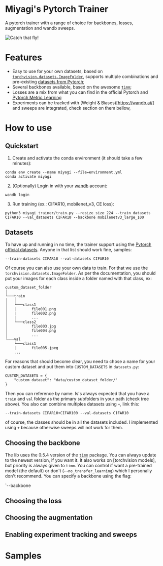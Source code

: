 # Miyagi's Pytorch Trainer

A pytorch trainer with a range of choice for backbones, losses, augmentation and wandb sweeps.

![Catch that fly!](https://observatoriodocinema.uol.com.br/wp-content/uploads/2021/01/miyagi.jpg)

# Features

- Easy to use for your own datasets, based on [`torchvision.datasets.ImageFolder`](https://pytorch.org/vision/stable/generated/torchvision.datasets.ImageFolder.html), supports multiple combinations and pre-existing [datasets from Pytorch](https://pytorch.org/vision/stable/datasets.html);
- Several backbones available, based on the awesome [`timm`](https://github.com/rwightman/pytorch-image-models);
- Losses are a mix from what you can find in the official Pytorch and  [Pytorch Metric Learning](https://github.com/KevinMusgrave/pytorch-metric-learning)
- Experiments can be tracked with (Weight & Biases)[https://wandb.ai/] and sweeps are integrated, check section on them bellow,

# How to use

## Quickstart

1. Create and activate the conda environment (it should take a few minutes):

```
conda env create --name miyagi --file=environment.yml
conda activate miyagi
```

2. (Optionally) Login in with your [wandb](https://wandb.ai/) account:

```
wandb login
```

3. Run training (ex.: CIFAR10, mobilenet_v3, CE loss):

```
python3 miyagi_trainer/train.py --resize_size 224 --train_datasets CIFAR10 --val_datasets CIFAR10 --backbone mobilenetv3_large_100
```


## Datasets

To have up and running in no time, the trainer support using the [Pytorch official datasets](https://pytorch.org/vision/stable/datasets.html). Anyone in that list should work fine, samples:
```
--train-datasets CIFAR10 --val-datasets CIFAR10
```

Of course you can also use your own data to train. For that we use the `torchvision.datasets.ImageFolder`. As per the documentation, you should put your images for each class inside a folder named with that class, ex:


```
custom_dataset_folder
│
└───train
│   │
│   └───class1
│   |       file001.png
│   |       file002.png
│   |       ...
│   └───class2
│           file003.jpg
│           file004.png
│           ...
└───val
    └───class1
    │       file005.jpeg
    ...
```
For reasons that should become clear, you need to chose a name for your custom dataset and put them into `CUSTOM_DATASETS` in `datasets.py`:

```
CUSTOM_DATASETS = {
    "custom_dataset": "data/custom_dataset_folder/"
}
```
Then you can reference by name. Is's always expected that you have a `train` and `val` folder as the primary subfolders in your path (check tree above). You also can combine multiples datasets using `+`, link this:

```
--train-datasets CIFAR10+CIFAR100 --val-datasets CIFAR10
```
of course, the classes should be in all the datasets included. I implemented using `+` because otherwise sweeps will not work for them.

## Choosing the backbone

The lib uses the 0.5.4 version of the [`timm`](https://github.com/rwightman/pytorch-image-models) package. You can always update to the newest version, if you want it. It also works on [torchvision models], but priority is always given to `timm`. You can control if want a pre-trained model (the default) or don't (`--no_transfer_learning`) which I personally don't recommend. 
You can specify a backbone using the flag:

`--backbone 


## Choosing the loss
## Choosing the augmentation
## Enabling experiment tracking and sweeps


# Samples



